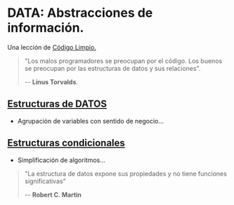 # DATA: Abstracciones de información.

Una lección de [Código Limpio.](https://github.com/BitAdemy/CleanCode)

> "Los malos programadores se preocupan por el código.
> Los buenos se preocupan por las estructuras de datos y sus relaciones".
>
> -- **Linus Torvalds**.

## [Estructuras de DATOS](./structures.md)

- Agrupación de variables con sentido de negocio...

## [Estructuras condicionales](./algorithms.md)

- Simplificación de algoritmos...


> "La estructura de datos expone sus propiedades y no tiene funciones significativas"
>
> -- **Robert C. Martin**